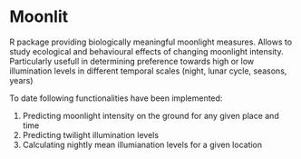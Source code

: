 # Moonlit

R package providing biologically meaningful moonlight measures. Allows to study ecological and behavioural effects of changing moonlight intensity.
Particularly usefull in determining preference towards high or low illumination levels in different temporal scales (night, lunar cycle, seasons, years)

To date following functionalities have been implemented:

1. Predicting moonlight intensity on the ground for any given place and time
2. Predicting twilight illumination levels
3. Calculating nightly mean illumianation levels for a given location
